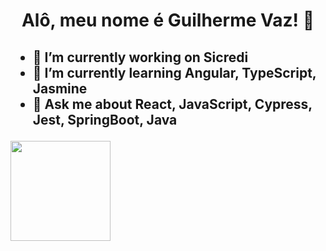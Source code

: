 <h1>
  <p align='center'> 
    Alô, meu nome é Guilherme Vaz! 👋 
  </p>
</h1>

<h2>
  <ul>
    <li>🔭 I’m currently working on Sicredi</li>
    <li>🌱 I’m currently learning Angular, TypeScript, Jasmine</li>
    <li>💬 Ask me about React, JavaScript, Cypress, Jest, SpringBoot, Java</li>
  </ul>
</h2>

<img height="160em" src="https://github-readme-stats.vercel.app/api/top-langs/?username=guilhermevaz&layout=compact&langs_count=7&theme=dark"/>
